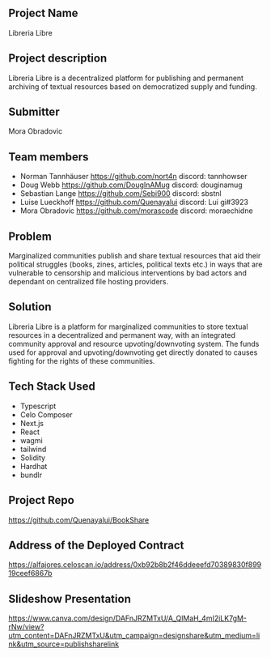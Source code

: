 ## Project Name
Libreria Libre

## Project description
Libreria Libre is a decentralized platform for publishing and permanent archiving of textual resources based on democratized supply and funding.

## Submitter
Mora Obradovic

## Team members
- Norman Tannhäuser https://github.com/nort4n discord: tannhowser
- Doug Webb https://github.com/DougInAMug discord: douginamug
- Sebastian Lange https://github.com/Sebi900 discord: sbstnl
- Luise Lueckhoff https://github.com/Quenayalui discord: Lui gi#3923
- Mora Obradovic https://github.com/morascode discord: moraechidne

## Problem
Marginalized communities publish and share textual resources that aid their political struggles (books, zines, articles, political texts etc.) in ways that are vulnerable to censorship and malicious interventions by bad actors and dependant on centralized file hosting providers.

## Solution
Libreria Libre is a platform for marginalized communities to store textual resources in a decentralized and permanent way, with an integrated community approval and resource upvoting/downvoting system. The funds used for approval and upvoting/downvoting get directly donated to causes fighting for the rights of these communities.

## Tech Stack Used
- Typescript
- Celo Composer
- Next.js
- React
- wagmi
- tailwind
- Solidity
- Hardhat
- bundlr

## Project Repo
https://github.com/Quenayalui/BookShare

## Address of the Deployed Contract
https://alfajores.celoscan.io/address/0xb92b8b2f46ddeeefd70389830f89919ceef6867b

## Slideshow Presentation
https://www.canva.com/design/DAFnJRZMTxU/A_QlMaH_4mI2iLK7gM-rNw/view?utm_content=DAFnJRZMTxU&utm_campaign=designshare&utm_medium=link&utm_source=publishsharelink
